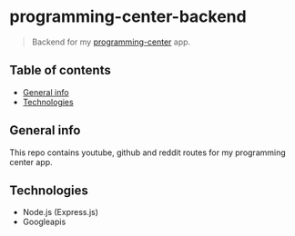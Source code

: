 # programming-center-backend

> Backend for my [programming-center](https://github.com/hommat/programming-center-frontend) app.

## Table of contents

- [General info](#general-info)
- [Technologies](#technologies)

## General info

This repo contains youtube, github and reddit routes for my programming center app.

## Technologies

- Node.js (Express.js)
- Googleapis
